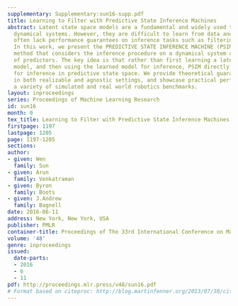 ```yaml
---
supplementary: Supplementary:sun16-supp.pdf
title: Learning to Filter with Predictive State Inference Machines
abstract: Latent state space models are a fundamental and widely used tool for modeling
  dynamical systems. However, they are difficult to learn from data and learned models
  often lack performance guarantees on inference tasks such as filtering and prediction.
  In this work, we present the PREDICTIVE STATE INFERENCE MACHINE (PSIM), a data-driven
  method that considers the inference procedure on a dynamical system as a composition
  of predictors. The key idea is that rather than first learning a latent state space
  model, and then using the learned model for inference, PSIM directly learns predictors
  for inference in predictive state space. We provide theoretical guarantees for inference,
  in both realizable and agnostic settings, and showcase practical performance on
  a variety of simulated and real world robotics benchmarks.
layout: inproceedings
series: Proceedings of Machine Learning Research
id: sun16
month: 0
tex_title: Learning to Filter with Predictive State Inference Machines
firstpage: 1197
lastpage: 1205
page: 1197-1205
sections: 
author:
- given: Wen
  family: Sun
- given: Arun
  family: Venkatraman
- given: Byron
  family: Boots
- given: J.Andrew
  family: Bagnell
date: 2016-06-11
address: New York, New York, USA
publisher: PMLR
container-title: Proceedings of The 33rd International Conference on Machine Learning
volume: '48'
genre: inproceedings
issued:
  date-parts:
  - 2016
  - 6
  - 11
pdf: http://proceedings.mlr.press/v48/sun16.pdf
# Format based on citeproc: http://blog.martinfenner.org/2013/07/30/citeproc-yaml-for-bibliographies/
---
```

